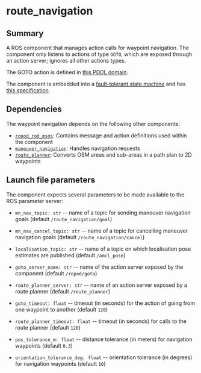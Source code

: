 # route_navigation

## Summary

A ROS component that manages action calls for waypoint navigation. The component only listens to actions of type `GOTO`, which are exposed through an action server; ignores all other actions types.

The GOTO action is defined in [this PDDL domain](https://github.com/ropod-project/task-planner/blob/master/config/task_domains/agaplesion/hospital_transportation.pddl).

The component is embedded into a [fault-tolerant state machine](https://github.com/ropod-project/ftsm) and has [this specification](https://github.com/ropod-project/component-monitoring/blob/master/component_monitoring/component_config/robot/software/route_navigation.yaml).

## Dependencies

The waypoint navigation depends on the following other components:
* [`ropod_rod_msgs`](https://github.com/ropod-project/ropod_ros_msgs): Contains message and action definitions used within the component
* [`maneuver_navigation`](https://github.com/ropod-project/ros-structured-nav): Handles navigation requests
* [`route_planner`](https://git.ropod.org/ropod/navigation/ropod_navigation/tree/develop/route_planner): Converts OSM areas and sub-areas in a path plan to 2D waypoints

## Launch file parameters

The component expects several parameters to be made available to the ROS parameter server:
* `mn_nav_topic: str` -- name of a topic for sending maneuver navigation goals (default `/route_navigation/goal`)
* `mn_nav_cancel_topic: str` -- name of a topic for cancelling maneuver navigation goals (default `/route_navigation/cancel`)
* `localisation_topic: str` -- name of a topic on which localisation pose estimates are published (default `/amcl_pose`)
* `goto_server_name: str` -- name of the action server exposed by the component (default `/ropod/goto`)
* `route_planner_server: str` -- name of an action server exposed by a route planner (default `/route_planner`)

* `goto_timeout: float` -- timeout (in seconds) for the action of going from one waypoint to another (default `120`)
* `route_planner_timeout: float` -- timeout (in seconds) for calls to the route planner (default `120`)

* `pos_tolerance_m: float` -- distance tolerance (in meters) for navigation waypoints (default `0.3`)
* `orientation_tolerance_deg: float` -- orientation tolerance (in degrees) for navigation waypoints (default `10`)
